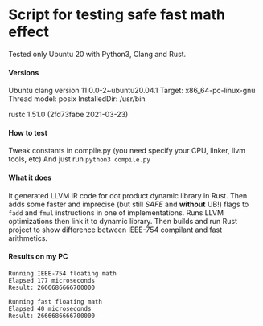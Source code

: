 # Script for testing safe fast math effect

Tested only Ubuntu 20 with Python3, Clang and Rust.

#### Versions

Ubuntu clang version 11.0.0-2~ubuntu20.04.1
Target: x86_64-pc-linux-gnu
Thread model: posix
InstalledDir: /usr/bin

rustc 1.51.0 (2fd73fabe 2021-03-23)

#### How to test

Tweak constants in compile.py (you need specify your CPU, linker, llvm tools, etc)
And just run `python3 compile.py`

#### What it does

It generated LLVM IR code for dot product dynamic library in Rust.
Then adds some faster and imprecise (but still _SAFE_ and __without__ UB!) flags to `fadd` and `fmul` instructions in one of implementations.
Runs LLVM optimizations then link it to dynamic library.
Then builds and run Rust project to show difference between IEEE-754 compilant and fast arithmetics.

#### Results on my PC

```
Running IEEE-754 floating math
Elapsed 177 microseconds
Result: 2666686666700000

Running fast floating math
Elapsed 40 microseconds
Result: 2666686666700000
```
